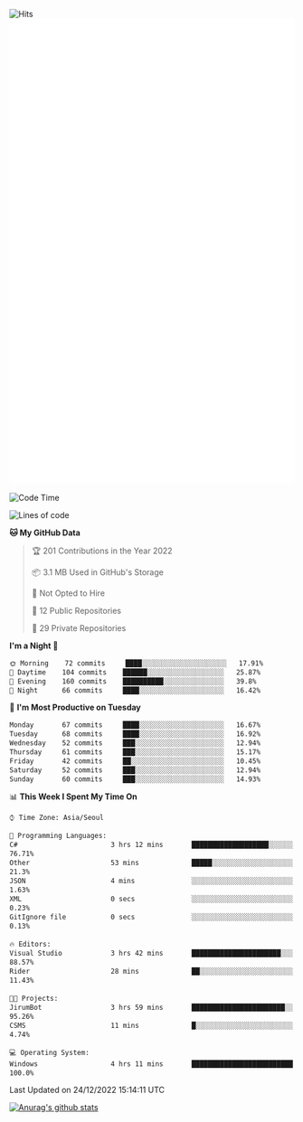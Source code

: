 ![Hits](https://hits.seeyoufarm.com/api/count/incr/badge.svg?url=https%3A%2F%2Fgithub.com%2Fkokose1234&count_bg=%2379C83D&title_bg=%23555555&icon=apple.svg&icon_color=%23E7E7E7&title=hits&edge_flat=false)
<br/>
![Metrics](https://github.com/kokose1234/kokose1234/blob/main/github-metrics.svg)

<!--START_SECTION:waka-->
![Code Time](http://img.shields.io/badge/Code%20Time-723%20hrs%2024%20mins-blue)

![Lines of code](https://img.shields.io/badge/From%20Hello%20World%20I%27ve%20Written-884%20Thousand%20lines%20of%20code-blue)

**🐱 My GitHub Data** 

> 🏆 201 Contributions in the Year 2022
 > 
> 📦 3.1 MB Used in GitHub's Storage 
 > 
> 🚫 Not Opted to Hire
 > 
> 📜 12 Public Repositories 
 > 
> 🔑 29 Private Repositories  
 > 
**I'm a Night 🦉** 

```text
🌞 Morning    72 commits     ████░░░░░░░░░░░░░░░░░░░░░   17.91% 
🌆 Daytime    104 commits    ██████░░░░░░░░░░░░░░░░░░░   25.87% 
🌃 Evening    160 commits    ██████████░░░░░░░░░░░░░░░   39.8% 
🌙 Night      66 commits     ████░░░░░░░░░░░░░░░░░░░░░   16.42%

```
📅 **I'm Most Productive on Tuesday** 

```text
Monday       67 commits     ████░░░░░░░░░░░░░░░░░░░░░   16.67% 
Tuesday      68 commits     ████░░░░░░░░░░░░░░░░░░░░░   16.92% 
Wednesday    52 commits     ███░░░░░░░░░░░░░░░░░░░░░░   12.94% 
Thursday     61 commits     ███░░░░░░░░░░░░░░░░░░░░░░   15.17% 
Friday       42 commits     ██░░░░░░░░░░░░░░░░░░░░░░░   10.45% 
Saturday     52 commits     ███░░░░░░░░░░░░░░░░░░░░░░   12.94% 
Sunday       60 commits     ███░░░░░░░░░░░░░░░░░░░░░░   14.93%

```


📊 **This Week I Spent My Time On** 

```text
⌚︎ Time Zone: Asia/Seoul

💬 Programming Languages: 
C#                       3 hrs 12 mins       ███████████████████░░░░░░   76.71% 
Other                    53 mins             █████░░░░░░░░░░░░░░░░░░░░   21.3% 
JSON                     4 mins              ░░░░░░░░░░░░░░░░░░░░░░░░░   1.63% 
XML                      0 secs              ░░░░░░░░░░░░░░░░░░░░░░░░░   0.23% 
GitIgnore file           0 secs              ░░░░░░░░░░░░░░░░░░░░░░░░░   0.13%

🔥 Editors: 
Visual Studio            3 hrs 42 mins       ██████████████████████░░░   88.57% 
Rider                    28 mins             ██░░░░░░░░░░░░░░░░░░░░░░░   11.43%

🐱‍💻 Projects: 
JirumBot                 3 hrs 59 mins       ███████████████████████░░   95.26% 
CSMS                     11 mins             █░░░░░░░░░░░░░░░░░░░░░░░░   4.74%

💻 Operating System: 
Windows                  4 hrs 11 mins       █████████████████████████   100.0%

```


 Last Updated on 24/12/2022 15:14:11 UTC
<!--END_SECTION:waka-->

[![Anurag's github stats](https://github-readme-stats.vercel.app/api?username=kokose1234&theme=dracula)](https://github.com/anuraghazra/github-readme-stats)



	
